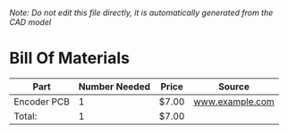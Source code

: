###### Note: Do not edit this file directly, it is automatically generated from the CAD model 
# Bill Of Materials 
 |Part|Number Needed|Price|Source| 
 |----|----------|-----|-----|
|Encoder PCB|1|$7.00|www.example.com|
|Total: |1|$7.00| |